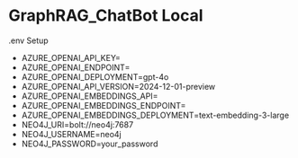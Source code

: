 # GraphRAG_ChatBot Local
.env Setup
- AZURE_OPENAI_API_KEY=
- AZURE_OPENAI_ENDPOINT=
- AZURE_OPENAI_DEPLOYMENT=gpt-4o
- AZURE_OPENAI_API_VERSION=2024-12-01-preview
- AZURE_OPENAI_EMBEDDINGS_API=
- AZURE_OPENAI_EMBEDDINGS_ENDPOINT=
- AZURE_OPENAI_EMBEDDINGS_DEPLOYMENT=text-embedding-3-large
- NEO4J_URI=bolt://neo4j:7687
- NEO4J_USERNAME=neo4j
- NEO4J_PASSWORD=your_password
